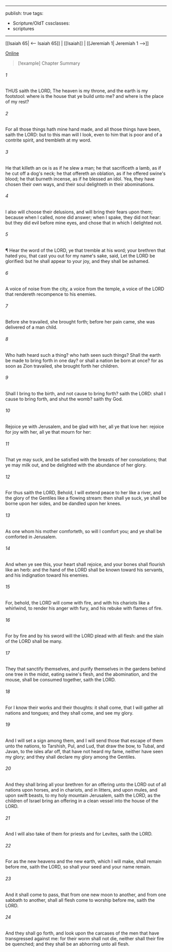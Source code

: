 

---
publish: true
tags:
  - Scripture/OldT
cssclasses:
  - scriptures
---
[[Isaiah 65| <-- Isaiah 65]] | [[Isaiah]] | [[Jeremiah 1| Jeremiah 1 -->]]

[Online](https://churchofjesuschrist.org/study/scriptures/ot/isa/66?lang=eng)

>[!example] Chapter Summary
>
###### 1
THUS saith the LORD, The heaven is my throne, and the earth is my footstool: where is the house that ye build unto me?  and where is the place of my rest?
###### 2
For all those things hath mine hand made, and all those things have been, saith the LORD: but to this man will I look, even to him that is poor and of a contrite spirit, and trembleth at my word.
###### 3
He that killeth an ox is as if he slew a man; he that sacrificeth a lamb, as if he cut off a dog's neck; he that offereth an oblation, as if he offered swine's blood; he that burneth incense, as if he blessed an idol.  Yea, they have chosen their own ways, and their soul delighteth in their abominations.
###### 4
I also will choose their delusions, and will bring their fears upon them; because when I called, none did answer; when I spake, they did not hear: but they did evil before mine eyes, and chose that in which I delighted not.
###### 5
¶ Hear the word of the LORD, ye that tremble at his word; your brethren that hated you, that cast you out for my name's sake, said, Let the LORD be glorified: but he shall appear to your joy, and they shall be ashamed.
###### 6
A voice of noise from the city, a voice from the temple, a voice of the LORD that rendereth recompence to his enemies.
###### 7
Before she travailed, she brought forth; before her pain came, she was delivered of a man child.
###### 8
Who hath heard such a thing?  who hath seen such things?  Shall the earth be made to bring forth in one day?  or shall a nation be born at once?  for as soon as Zion travailed, she brought forth her children.
###### 9
Shall I bring to the birth, and not cause to bring forth?  saith the LORD: shall I cause to bring forth, and shut the womb?  saith thy God.
###### 10
Rejoice ye with Jerusalem, and be glad with her, all ye that love her: rejoice for joy with her, all ye that mourn for her:
###### 11
That ye may suck, and be satisfied with the breasts of her consolations; that ye may milk out, and be delighted with the abundance of her glory.
###### 12
For thus saith the LORD, Behold, I will extend peace to her like a river, and the glory of the Gentiles like a flowing stream: then shall ye suck, ye shall be borne upon her sides, and be dandled upon her knees.
###### 13
As one whom his mother comforteth, so will I comfort you; and ye shall be comforted in Jerusalem.
###### 14
And when ye see this, your heart shall rejoice, and your bones shall flourish like an herb: and the hand of the LORD shall be known toward his servants, and his indignation toward his enemies.
###### 15
For, behold, the LORD will come with fire, and with his chariots like a whirlwind, to render his anger with fury, and his rebuke with flames of fire.
###### 16
For by fire and by his sword will the LORD plead with all flesh: and the slain of the LORD shall be many.
###### 17
They that sanctify themselves, and purify themselves in the gardens behind one tree in the midst, eating swine's flesh, and the abomination, and the mouse, shall be consumed together, saith the LORD.
###### 18
For I know their works and their thoughts: it shall come, that I will gather all nations and tongues; and they shall come, and see my glory.
###### 19
And I will set a sign among them, and I will send those that escape of them unto the nations, to Tarshish, Pul, and Lud, that draw the bow, to Tubal, and Javan, to the isles afar off, that have not heard my fame, neither have seen my glory; and they shall declare my glory among the Gentiles.
###### 20
And they shall bring all your brethren for an offering unto the LORD out of all nations upon horses, and in chariots, and in litters, and upon mules, and upon swift beasts, to my holy mountain Jerusalem, saith the LORD, as the children of Israel bring an offering in a clean vessel into the house of the LORD.
###### 21
And I will also take of them for priests and for Levites, saith the LORD.
###### 22
For as the new heavens and the new earth, which I will make, shall remain before me, saith the LORD, so shall your seed and your name remain.
###### 23
And it shall come to pass, that from one new moon to another, and from one sabbath to another, shall all flesh come to worship before me, saith the LORD.
###### 24
And they shall go forth, and look upon the carcases of the men that have transgressed against me: for their worm shall not die, neither shall their fire be quenched; and they shall be an abhorring unto all flesh.



